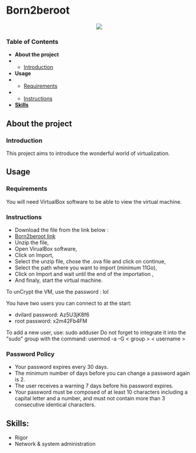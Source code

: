 # Born2beroot

<p align="center">
   <img src="https://github.com/Neress-dono/pictures/blob/6b22e5e9aad63768f77708aaf562203ea62e2778/commun-core_42/born2beroot/Screen%20Shot%202022-03-07%20at%2011.42.07%20AM.png">   
</p>

### Table of Contents
* **About the project**
* * [Introduction](#introduction)
* **Usage**
* * [Requirements](#requirements)
* * [Instructions](#instructions)
* [**Skills**](#skills)

## About the project

### Introduction

This project aims to introduce the wonderful world of virtualization.

## Usage

### Requirements

You will need VirtualBox software to be able to view the virtual machine.

### Instructions

- Download the file from the link below : <br/>
- <a href="https://drive.google.com/drive/folders/1K4hP1Cs1q2t8YywCzAp9PZYcy-OVNysm?usp=sharing">Born2beroot link</a>
- Unzip the file,
- Open VirualBox software,
- Click on Import,
- Select the unzip file, chose the .ova file and click on continue,
- Select the path where you want to import (minimum 11Go),
- Click on Import and wait until the end of the importation ,
- And finaly, start the virtual machine.

To unCrypt the VM, use the password : lol

You have two users you can connect to at the start:

- dvilard
password: Az5U3jK8f6
- root
password: x2m42Fb4FM

To add a new user, use: sudo adduser <username>
Do not forget to integrate it into the "sudo" group with the command: 
   usermod -a -G < group > < username >
   
### Password Policy
   
- Your password expires every 30 days.
- The minimum number of days before you can change a password again is 2.
- The user receives a warning 7 days before his password expires.
- Your password must be composed of at least 10 characters including a capital letter and a number, and must not contain more than 3 consecutive identical characters.

## Skills:

- Rigor
- Network & system administration
